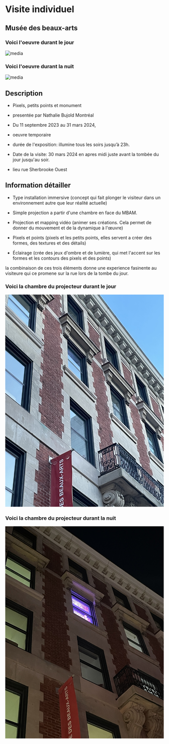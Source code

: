 # Visite individuel

##  Musée des beaux-arts

### Voici l'oeuvre durant le jour
![media](media/musée_jour.jpg)

### Voici l'oeuvre durant la nuit
![media](media/musée_nuit.jpg)


## Description
- Pixels, petits points et monument

- presentée par Nathalie Bujold Montréal
  
- Du 11 septembre 2023 au 31 mars 2024,
  
- oeuvre temporaire
  
- durée de l'exposition: illumine tous les soirs jusqu’à 23h.
  
- Date de la visite: 30 mars 2024 en apres midi juste avant la tombée du jour jusqu'au soir.
  
- lieu rue Sherbrooke Ouest


## Information détailler
- Type installation immersive (concept qui fait plonger le visiteur dans un environnement autre que leur réalité actuelle)

- Simple projection a partir d'une chambre en face du MBAM.

- Projection et mapping vidéo (animer ses créations. Cela permet de donner du mouvement et de la dynamique à l'œuvre)

- Pixels et points (pixels et les petits points, elles servent a créer des formes, des textures et des détails)

- Éclairage (crée des jeux d'ombre et de lumière, qui met l'accent sur les formes et les contours des pixels et des points)

la combinaison de ces trois éléments donne une experience fasinente au visiteure qui ce promene sur la rue lors de la tombe du jour.

### Voici la chambre du projecteur durant le jour
![media](media/chambre_projecteur_jour.jpg)

### Voici la chambre du projecteur durant la nuit
![media](media/chambre_projecteur_nuit.jpg)
